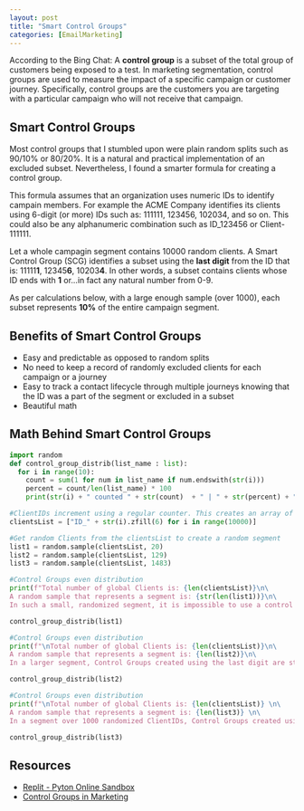 ```yaml
---
layout: post
title: "Smart Control Groups"
categories: [EmailMarketing]
---
```

According to the Bing Chat: A **control group** is a subset of the total group of customers being exposed to a test. In marketing segmentation, control groups are used to measure the impact of a specific campaign or customer journey. Specifically, control groups are the customers you are targeting with a particular campaign who will not receive that campaign.

## Smart Control Groups
Most control groups that I stumbled upon were plain random splits such as 90/10% or 80/20%. It is a natural and practical implementation of an excluded subset. Nevertheless, I found a smarter formula for creating a control group. 

This formula assumes that an organization uses numeric IDs to identify campain members. For example the ACME Company identifies its clients using 6-digit (or more) IDs such as: 111111, 123456, 102034, and so on. This could also be any alphanumeric combination such as ID_123456 or Client-111111.

Let a whole campagin segment contains 10000 random clients. A Smart Control Group (SCG) identifies a subset using the **last digit** from the ID that is: 11111**1**, 12345**6**, 10203**4**. In other words, a subset contains clients whose ID ends with **1** or...in fact any natural number from 0-9.

As per calculations below, with a large enough sample (over 1000), each subset represents **10%** of the entire campaign segment.

## Benefits of Smart Control Groups
*   Easy and predictable as opposed to random splits
*   No need to keep a record of randomly excluded clients for each campaign or a journey
*   Easy to track a contact lifecycle through multiple journeys knowing that the ID was a part of the segment or excluded in a subset
*   Beautiful math

## Math Behind Smart Control Groups
```python
import random
def control_group_distrib(list_name : list):
  for i in range(10):
    count = sum(1 for num in list_name if num.endswith(str(i)))
    percent = count/len(list_name) * 100
    print(str(i) + " counted " + str(count)  + " | " + str(percent) + "%")

#ClientIDs increment using a regular counter. This creates an array of ClientIDs from 0-... as a main pool of clientList.
clientsList = ["ID_" + str(i).zfill(6) for i in range(10000)]

#Get random Clients from the clientsList to create a random segment
list1 = random.sample(clientsList, 20)
list2 = random.sample(clientsList, 129)
list3 = random.sample(clientsList, 1483)

#Control Groups even distribution
print(f"Total number of global Clients is: {len(clientsList)}\n\
A random sample that represents a segment is: {str(len(list1))}\n\
In such a small, randomized segment, it is impossible to use a control group\n", end="\n\n")

control_group_distrib(list1)

#Control Groups even distribution
print(f"\nTotal number of global Clients is: {len(clientsList)}\n\
A random sample that represents a segment is: {len(list2)}\n\
In a larger segment, Control Groups created using the last digit are still not well distributed.", end="\n\n")

control_group_distrib(list2)

#Control Groups even distribution
print(f"\nTotal number of global Clients is: {len(clientsList)} \n\
A random sample that represents a segment is: {len(list3)} \n\
In a segment over 1000 randomized ClientIDs, Control Groups created using the last digit are almost evenly distributed for each digit.\n", end="\n\n")

control_group_distrib(list3)
```

## Resources
*   [Replit - Pyton Online Sandbox](https://replit.com/@karolcholewa/ControlGroups#main.py)
*   [Control Groups in Marketing](https://www.optimove.com/resources/learning-center/control-groups-in-marketing#The_Guide_to_Control_Groups_in_Marketing)